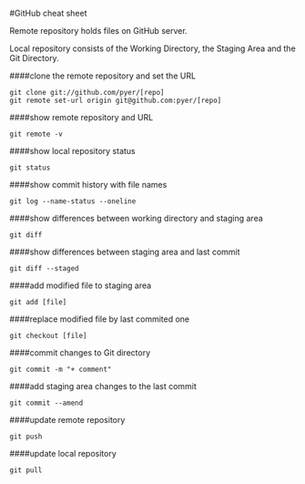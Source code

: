 #GitHub cheat sheet


Remote repository holds files on GitHub server.

Local repository consists of the Working Directory, the Staging Area and the Git Directory.



####clone the remote repository and set the URL
```
git clone git://github.com/pyer/[repo]
git remote set-url origin git@github.com:pyer/[repo]
```

####show remote repository and URL
```
git remote -v
```

####show local repository status
```
git status
```

####show commit history with file names
```
git log --name-status --oneline
```

####show differences between working directory and staging area
```
git diff
```

####show differences between staging area and last commit
```
git diff --staged
```

####add modified file to staging area
```
git add [file]
```

####replace modified file by last commited one
```
git checkout [file]
```

####commit changes to Git directory
```
git commit -m "+ comment"
```

####add staging area changes to the last commit
```
git commit --amend
```

####update remote repository
```
git push
```

####update local repository
```
git pull
```
